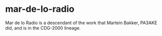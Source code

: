 mar-de-lo-radio
===============

Mar de lo Radio is a descendant of the work that Martein Bakker, PA3AKE did, and is in the CDG-2000 lineage.
